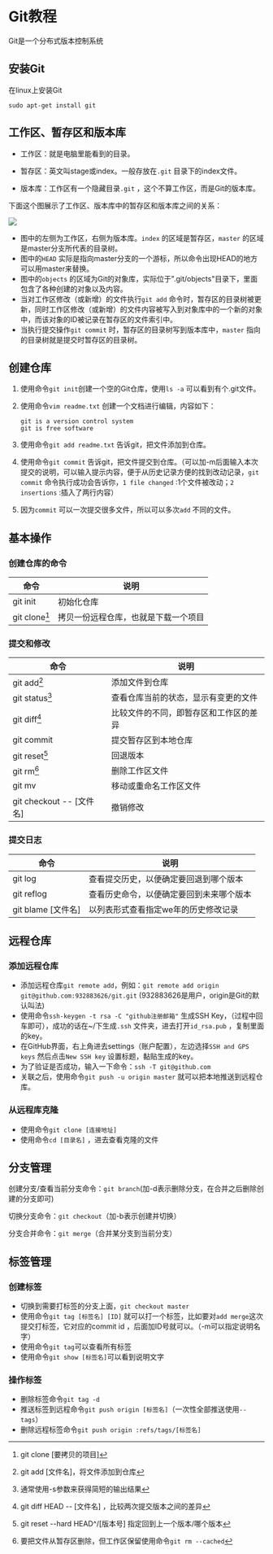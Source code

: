 # Git教程

Git是一个分布式版本控制系统

## 安装Git

在linux上安装Git

`sudo apt-get install git`

## 工作区、暂存区和版本库

* 工作区：就是电脑里能看到的目录。

* 暂存区：英文叫stage或index。一般存放在`.git` 目录下的index文件。

* 版本库：工作区有一个隐藏目录`.git` ，这个不算工作区，而是Git的版本库。

下面这个图展示了工作区、版本库中的暂存区和版本库之间的关系：

![](https://www.runoob.com/wp-content/uploads/2015/02/1352126739_7909.jpg)

* 图中的左侧为工作区，右侧为版本库。`index` 的区域是暂存区，`master` 的区域是master分支所代表的目录树。
* 图中的`HEAD` 实际是指向master分支的一个游标，所以命令出现HEAD的地方可以用master来替换。
* 图中的`objects` 的区域为Git的对象库，实际位于".git/objects"目录下，里面包含了各种创建的对象以及内容。
* 当对工作区修改（或新增）的文件执行`git add` 命令时，暂存区的目录树被更新，同时工作区修改（或新增）的文件内容被写入到对象库中的一个新的对象中，而该对象的ID被记录在暂存区的文件索引中。
* 当执行提交操作`git commit` 时，暂存区的目录树写到版本库中，`master` 指向的目录树就是提交时暂存区的目录树。

## 创建仓库

1. 使用命令`git init`创建一个空的Git仓库，使用`ls -a` 可以看到有个.git文件。

2. 使用命令`vim readme.txt` 创建一个文档进行编辑，内容如下：

   ```
   git is a version control system
   git is free software
   ```

3. 使用命令`git add readme.txt` 告诉git，把文件添加到仓库。

4. 使用命令`git commit` 告诉git，把文件提交到仓库。（可以加-m后面输入本次提交的说明，可以输入提示内容，便于从历史记录方便的找到改动记录，`git commit` 命令执行成功会告诉你，`1 file changed` :1个文件被改动；`2 insertions` :插入了两行内容）

5. 因为`commit` 可以一次提交很多文件，所以可以多次`add` 不同的文件。    
## 基本操作

### 创建仓库的命令

| 命令     | 说明 |
| -------- | ---- |
| git init |   初始化仓库   |
| git clone[^1] | 拷贝一份远程仓库，也就是下载一个项目 |

[^1]:git clone [要拷贝的项目]

### 提交和修改

| 命令    | 说明           |
| ------- | -------------- |
| git add[^2] | 添加文件到仓库 |
| git status[^3] | 查看仓库当前的状态，显示有变更的文件 |
| git diff[^4]| 比较文件的不同，即暂存区和工作区的差异 |
| git commit | 提交暂存区到本地仓库 |
| git reset[^5] | 回退版本 |
| git rm[^6] | 删除工作区文件 |
| git mv | 移动或重命名工作区文件 |
| git checkout -- [文件名]| 撤销修改|
[^2]:git add [文件名]，将文件添加到仓库
[^3]:通常使用-s参数来获得简短的输出结果
[^4]:git diff HEAD -- [文件名] ，比较两次提交版本之间的差异
[^5]:git reset --hard HEAD^/[版本号] 指定回到上一个版本/哪个版本
[^6]:要把文件从暂存区删除，但工作区保留使用命令`git rm --cached`

### 提交日志

| 命令    | 说明                                   |
| ------- | -------------------------------------- |
| git log | 查看提交历史，以便确定要回退到哪个版本 |
| git reflog| 查看历史命令，以便确定要回到未来哪个版本 |
| git blame [文件名] | 以列表形式查看指定we年的历史修改记录 |

## 远程仓库

### 添加远程仓库

* 添加远程仓库`git remote add`，例如：`git remote add origin git@github.com:932883626/git.git` (932883626是用户，origin是Git的默认叫法)
* 使用命令`ssh-keygen -t rsa -C "github注册邮箱"` 生成SSH Key，（过程中回车即可），成功的话在~/下生成`.ssh` 文件夹，进去打开`id_rsa.pub` ，复制里面的key。
* 在GitHub界面，右上角进去settings（账户配置），左边选择`SSH and GPS keys` 然后点击`New SSH key` 设置标题，黏贴生成的key。
* 为了验证是否成功，输入一下命令：`ssh -T git@github.com` 
* 关联之后，使用命令`git push -u origin master` 就可以把本地推送到远程仓库。

### 从远程库克隆

+ 使用命令`git clone [连接地址]` 
+ 使用命令`cd [目录名]` ，进去查看克隆的文件

## 分支管理

创建分支/查看当前分支命令：`git branch`(加-d表示删除分支，在合并之后删除创建的分支即可)

切换分支命令：`git checkout`（加-b表示创建并切换）

分支合并命令：`git merge`（合并某分支到当前分支）

## 标签管理

### 创建标签

+ 切换到需要打标签的分支上面，`git checkout master`
+ 使用命令`git tag [标签名] [ID]` 就可以打一个标签，比如要对`add merge`这次提交打标签，它对应的commit id ，后面加ID号就可以。（-m可以指定说明名字）
+ 使用命令`git tag`可以查看所有标签
+ 使用命令`git show [标签名]`可以看到说明文字

### 操作标签

+ 删除标签命令`git tag -d`
+ 推送标签到远程命令`git push origin [标签名]`（一次性全部推送使用`--tags`）
+ 删除远程标签命令`git push origin :refs/tags/[标签名]`